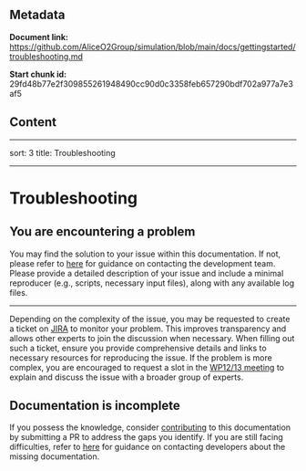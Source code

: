## Metadata

**Document link:** https://github.com/AliceO2Group/simulation/blob/main/docs/gettingstarted/troubleshooting.md

**Start chunk id:** 29fd48b77e2f309855261948490cc90d0c3358feb657290bdf702a977a7e3af5

## Content

---
sort: 3
title: Troubleshooting

---

# Troubleshooting

## You are encountering a problem

You may find the solution to your issue within this documentation. If not, please refer to [here](othreresources.md#contact) for guidance on contacting the development team. Please provide a detailed description of your issue and include a minimal reproducer (e.g., scripts, necessary input files), along with any available log files.

---

Depending on the complexity of the issue, you may be requested to create a ticket on [JIRA](otherresources.md#jira-bug-tracking) to monitor your problem. This improves transparency and allows other experts to join the discussion when necessary.
When filling out such a ticket, ensure you provide comprehensive details and links to necessary resources for reproducing the issue.
If the problem is more complex, you are encouraged to request a slot in the [WP12/13 meeting](otherresources.md#meetings) to explain and discuss the issue with a broader group of experts.

## Documentation is incomplete

If you possess the knowledge, consider [contributing](contribute.md) to this documentation by submitting a PR to address the gaps you identify.
If you are still facing difficulties, refer to [here](otherresources.md#contact) for guidance on contacting developers about the missing documentation.